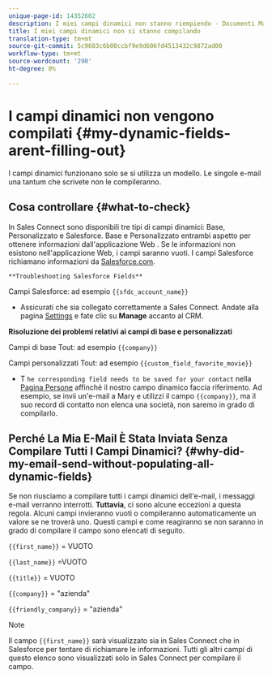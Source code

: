 ```yaml
---
unique-page-id: 14352602
description: I miei campi dinamici non stanno riempiendo - Documenti Marketo - Documentazione prodotto
title: I miei campi dinamici non si stanno compilando
translation-type: tm+mt
source-git-commit: 5c9683c6b00ccbf9e9d606fd4513432c9872ad00
workflow-type: tm+mt
source-wordcount: '290'
ht-degree: 0%

---
```



# I campi dinamici non vengono compilati {#my-dynamic-fields-arent-filling-out}

I campi dinamici funzionano solo se si utilizza un modello. Le singole e-mail una tantum che scrivete non le compileranno.

## Cosa controllare {#what-to-check}

In Sales Connect sono disponibili tre tipi di campi dinamici: Base, Personalizzato e Salesforce. Base e Personalizzato entrambi aspetto per ottenere informazioni dall&#39;applicazione Web [](http://toutapp.com/login). Se le informazioni non esistono nell&#39;applicazione Web, i campi saranno vuoti. I campi Salesforce richiamano informazioni da [Salesforce.com](http://salesforce.com).

`**Troubleshooting Salesforce Fields**`

Campi Salesforce: ad esempio `{{sfdc_account_name}}`

* Assicurati che sia collegato correttamente a Sales Connect. Andate alla pagina [Settings](http://toutapp.com/next#settings) e fate clic su **Manage** accanto al CRM.

**Risoluzione dei problemi relativi ai campi di base e personalizzati**

Campi di base Tout: ad esempio `{{company}}`

Campi personalizzati Tout: ad esempio `{{custom_field_favorite_movie}}`

* T `he corresponding field needs to be saved for your contact` nella [Pagina Persone](http://toutapp.com/next#relationships) affinché il nostro campo dinamico faccia riferimento. Ad esempio, se invii un&#39;e-mail a Mary e utilizzi il campo `{{company}}`, ma il suo record di contatto non elenca una società, non saremo in grado di compilarlo.

## Perché La Mia E-Mail È Stata Inviata Senza Compilare Tutti I Campi Dinamici? {#why-did-my-email-send-without-populating-all-dynamic-fields}

Se non riusciamo a compilare tutti i campi dinamici dell&#39;e-mail, i messaggi e-mail verranno interrotti. **Tuttavia**, ci sono alcune eccezioni a questa regola. Alcuni campi invieranno vuoti o compileranno automaticamente un valore se ne troverà uno. Questi campi e come reagiranno se non saranno in grado di compilare il campo sono elencati di seguito.

`{{first_name}}` = VUOTO

`{{last_name}}` =VUOTO

`{{title}}` = VUOTO

`{{company}}` = &quot;azienda&quot;

`{{friendly_company}}` = &quot;azienda&quot;

>[!NOTE]
>
>Il campo `{{first_name}}` sarà visualizzato sia in Sales Connect che in Salesforce per tentare di richiamare le informazioni. Tutti gli altri campi di questo elenco sono visualizzati solo in Sales Connect per compilare il campo.

